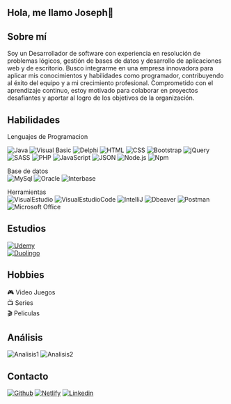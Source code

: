 ## Hola, me llamo Joseph👋

## Sobre mí
Soy un Desarrollador de software con experiencia en resolución de problemas lógicos, gestión de bases de datos y desarrollo de aplicaciones web y de escritorio. Busco integrarme en una empresa innovadora para aplicar mis conocimientos y habilidades como programador, contribuyendo al éxito del equipo y a mi crecimiento profesional. Comprometido con el aprendizaje continuo, estoy motivado para colaborar en proyectos desafiantes y aportar al logro de los objetivos de la organización.



## Habilidades
Lenguajes de Programacion
<br>

![Java](https://img.shields.io/badge/Java-ED8B00?style=for-the-badge&logo=openjdk&logoColor=white)
![Visual Basic](https://img.shields.io/badge/visual_basic-512BD4?style=for-the-badge&logo=visualbasic&Color=white)
![Delphi](https://img.shields.io/badge/Delphi-E62431?style=for-the-badge&logo=Delphi&logoColor=white)
![HTML](https://img.shields.io/badge/HTML5-E34F26?style=for-the-badge&logo=html5&logoColor=white)
![CSS](https://img.shields.io/badge/CSS3-1572B6?style=for-the-badge&logo=css3&logoColor=white)
![Bootstrap](https://img.shields.io/badge/Bootstrap-563D7C?style=for-the-badge&logo=bootstrap&logoColor=white)
![jQuery](https://img.shields.io/badge/jQuery-0769AD?style=for-the-badge&logo=jquery&logoColor=white)
![SASS](https://img.shields.io/badge/Sass-CC6699?style=for-the-badge&logo=sass&logoColor=white)
![PHP](https://img.shields.io/badge/PHP-777BB4?style=for-the-badge&logo=php&logoColor=white)
![JavaScript](https://img.shields.io/badge/JavaScript-323330?style=for-the-badge&logo=javascript&logoColor=F7DF1E)
![JSON](https://img.shields.io/badge/json-000000?style=for-the-badge&logo=json&logoColor=white)
![Node.js](https://img.shields.io/badge/Node.js-43853D?style=for-the-badge&logo=node.js&logoColor=white)
![Npm](https://img.shields.io/badge/npm-CB3837?style=for-the-badge&logo=npm&logoColor=red)

Base de datos
<br>
![MySql](https://img.shields.io/badge/MySQL-005C84?style=for-the-badge&logo=mysql&logoColor=white)
![Oracle](https://img.shields.io/badge/Oracle-F80000?style=for-the-badge&logo=Oracle&logoColor=white)
![Interbase](https://img.shields.io/badge/interbase-E62431?style=for-the-badge&logo=Interbase&logoColor=white)

Herramientas
<br>
![VisualEstudio](https://img.shields.io/badge/Visual_Studio-5C2D91?style=for-the-badge&logo=visual%20studio&logoColor=white)
![VisualEstudioCode](https://img.shields.io/badge/Visual_Studio_Code-0078D4?style=for-the-badge&logo=visual%20studio%20code&logoColor=white)
![IntelliJ](https://img.shields.io/badge/IntelliJ_IDEA-000000.svg?style=for-the-badge&logo=intellij-idea&logoColor=white)
![Dbeaver](https://img.shields.io/badge/dbeaver-382923.svg?style=for-the-badge&logo=dbeaver&logoColor=white)
![Postman](https://img.shields.io/badge/postman-FF6C37?style=for-the-badge&logo=postman&logoColor=white)
![Microsoft Office](https://img.shields.io/badge/Microsoft_Office-D83B01?style=for-the-badge&logo=microsoft-office&logoColor=white)

## Estudios
[![Udemy](https://img.shields.io/badge/Udemy-EC5252?style=for-the-badge&logo=Udemy&logoColor=white)](https://www.udemy.com/user/joseph-miranda-8/)
<br>
[![Duolingo](https://img.shields.io/badge/Duolingo-58CC02?style=for-the-badge&logo=Duolingo&logoColor=white)](https://es.duolingo.com/profile/Jkatyam52)

## Hobbies
🎮 Video Juegos
<br>
📺 Series
<br>
🎬 Peliculas
<br>

## Análisis
![Analisis1](https://github-readme-stats.vercel.app/api?username=jkatyam52&theme=blue-green)
![Analisis2](https://github-readme-stats.vercel.app/api/top-langs/?username=jkatyam52&theme=blue-green)

## Contacto
[![Github](https://img.shields.io/badge/GitHub-100000?style=for-the-badge&logo=github&logoColor=white)](https://github.com/jkatyam52)
[![Netlify](https://img.shields.io/badge/Netlify-00C7B7?style=for-the-badge&logo=netlify&logoColor=white)](https://app.netlify.com/teams/jkatyam52/overview)
[![Linkedin](https://img.shields.io/badge/LinkedIn-0077B5?style=for-the-badge&logo=linkedin&logoColor=white)](https://www.linkedin.com/in/jkatyam52/)
